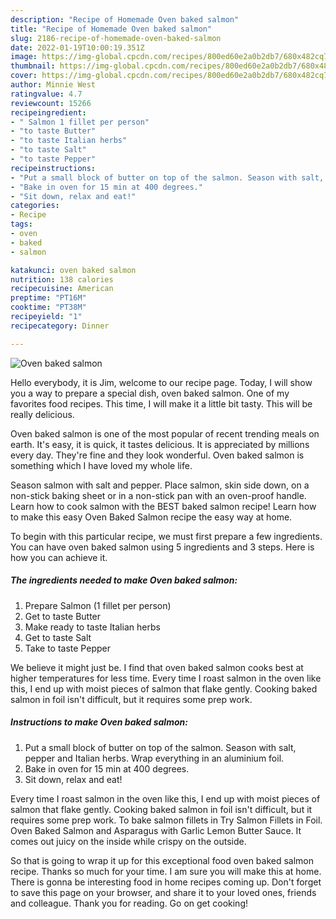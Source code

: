 ```yaml
---
description: "Recipe of Homemade Oven baked salmon"
title: "Recipe of Homemade Oven baked salmon"
slug: 2186-recipe-of-homemade-oven-baked-salmon
date: 2022-01-19T10:00:19.351Z
image: https://img-global.cpcdn.com/recipes/800ed60e2a0b2db7/680x482cq70/oven-baked-salmon-recipe-main-photo.jpg
thumbnail: https://img-global.cpcdn.com/recipes/800ed60e2a0b2db7/680x482cq70/oven-baked-salmon-recipe-main-photo.jpg
cover: https://img-global.cpcdn.com/recipes/800ed60e2a0b2db7/680x482cq70/oven-baked-salmon-recipe-main-photo.jpg
author: Minnie West
ratingvalue: 4.7
reviewcount: 15266
recipeingredient:
- " Salmon 1 fillet per person"
- "to taste Butter"
- "to taste Italian herbs"
- "to taste Salt"
- "to taste Pepper"
recipeinstructions:
- "Put a small block of butter on top of the salmon. Season with salt, pepper and Italian herbs. Wrap everything in an aluminium foil."
- "Bake in oven for 15 min at 400 degrees."
- "Sit down, relax and eat!"
categories:
- Recipe
tags:
- oven
- baked
- salmon

katakunci: oven baked salmon 
nutrition: 138 calories
recipecuisine: American
preptime: "PT16M"
cooktime: "PT38M"
recipeyield: "1"
recipecategory: Dinner

---
```



![Oven baked salmon](https://img-global.cpcdn.com/recipes/800ed60e2a0b2db7/680x482cq70/oven-baked-salmon-recipe-main-photo.jpg)

Hello everybody, it is Jim, welcome to our recipe page. Today, I will show you a way to prepare a special dish, oven baked salmon. One of my favorites food recipes. This time, I will make it a little bit tasty. This will be really delicious.

Oven baked salmon is one of the most popular of recent trending meals on earth. It's easy, it is quick, it tastes delicious. It is appreciated by millions every day. They're fine and they look wonderful. Oven baked salmon is something which I have loved my whole life.

Season salmon with salt and pepper. Place salmon, skin side down, on a non-stick baking sheet or in a non-stick pan with an oven-proof handle. Learn how to cook salmon with the BEST baked salmon recipe! Learn how to make this easy Oven Baked Salmon recipe the easy way at home.


To begin with this particular recipe, we must first prepare a few ingredients. You can have oven baked salmon using 5 ingredients and 3 steps. Here is how you can achieve it.

<!--inarticleads1-->

##### The ingredients needed to make Oven baked salmon:

1. Prepare  Salmon (1 fillet per person)
1. Get to taste Butter
1. Make ready to taste Italian herbs
1. Get to taste Salt
1. Take to taste Pepper


We believe it might just be. I find that oven baked salmon cooks best at higher temperatures for less time. Every time I roast salmon in the oven like this, I end up with moist pieces of salmon that flake gently. Cooking baked salmon in foil isn&#39;t difficult, but it requires some prep work. 

<!--inarticleads2-->

##### Instructions to make Oven baked salmon:

1. Put a small block of butter on top of the salmon. Season with salt, pepper and Italian herbs. Wrap everything in an aluminium foil.
1. Bake in oven for 15 min at 400 degrees.
1. Sit down, relax and eat!


Every time I roast salmon in the oven like this, I end up with moist pieces of salmon that flake gently. Cooking baked salmon in foil isn&#39;t difficult, but it requires some prep work. To bake salmon fillets in Try Salmon Fillets in Foil. Oven Baked Salmon and Asparagus with Garlic Lemon Butter Sauce. It comes out juicy on the inside while crispy on the outside. 

So that is going to wrap it up for this exceptional food oven baked salmon recipe. Thanks so much for your time. I am sure you will make this at home. There is gonna be interesting food in home recipes coming up. Don't forget to save this page on your browser, and share it to your loved ones, friends and colleague. Thank you for reading. Go on get cooking!

